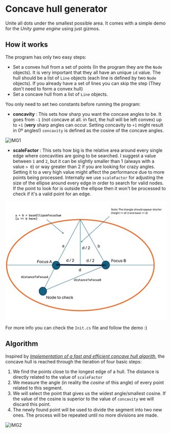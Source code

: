 # Concave hull generator
Unite all dots under the smallest possible area. It comes with a simple demo for the *Unity game engine* using just gizmos.

## How it works
The program has only two easy steps:
* Set a convex hull from a set of points (In the program they are the `Node` objects). It is very important that they all have an unique `id` value. The hull should be a list of `Line` objects (each line is defined by two `Node` objects). If you already have a set of lines you can skip the step (They don't need to form a convex hull)
* Set a concave hull from a list of `Line` objects.

You only need to set two constants before running the program:
* **concavity** : This sets how sharp you want the concave angles to be. It goes from `-1` (not concave at all. in fact, the hull will be left convex) up to `+1` (**very** sharp angles can occur. Setting concavity to `+1` might result in 0º angles!) `concavity` is defined as the cosine of the concave angles.
  
![IMG1](https://github.com/Liagson/ConcaveHullGenerator/blob/master/Pics/Concavity.png)

* **scaleFactor** : This sets how big is the relative area around every single edge where concavities are going to be searched. I suggest a value between `1` and `2`, but it can be slightly smaller than 1 (always with a value `> 0`) or way greater than 2 if you are looking for crazy angles. Setting it to a very high value might affect the performance due to more points being processed. Internally we use `scaleFactor` for adjusting the size of the ellipse around every edge in order to search for valid nodes. If the point to look for is outside the ellipse then it won't be processed to check if it's a valid point for an edge.
  
![IMG1](https://github.com/Liagson/ConcaveHullGenerator/blob/master/Pics/ScaleFactorDiagram.png)

For more info you can check the `Init.cs` file and follow the demo :)


## Algorithm
Inspired by *[Implementation of a fast and efficient concave hull algorith](http://www.it.uu.se/edu/course/homepage/projektTDB/ht13/project10/Project-10-report.pdf)*, the concave hull is reached through the iteration of four basic steps:
1. We find the points close to the longest edge of a hull. The distance is directly related to the value of `scaleFactor`
2. We measure the angle (in reality the *cosine* of this angle) of every point related to this segment.
3. We will select the point that gives us the widest angle/smallest cosine. If the value of the cosine is superior to the value of `concavity` we will discard this point.
4. The newly found point will be used to divide the segment into two new ones. The process will be repeated until no more divisions are made.

![IMG2](https://raw.githubusercontent.com/Liagson/ConcaveHullGenerator/master/Pics/Steps.png)


